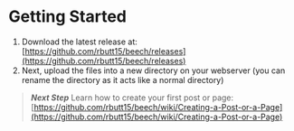 # Getting Started

1. Download the latest release at: [https://github.com/rbutt15/beech/releases](https://github.com/rbutt15/beech/releases)
2. Next, upload the files into a new directory on your webserver (you can rename the directory as it acts like a normal directory)

> **_Next Step_**  Learn how to create your first post or page: [https://github.com/rbutt15/beech/wiki/Creating-a-Post-or-a-Page](https://github.com/rbutt15/beech/wiki/Creating-a-Post-or-a-Page)

